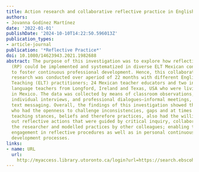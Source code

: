 ```yaml
---
title: Action research and collaborative reflective practice in English language teaching.
authors:
- Jovanna Godínez Martínez
date: '2022-01-01'
publishDate: '2024-10-10T14:22:50.596013Z'
publication_types:
- article-journal
publication: '*Reflective Practice*'
doi: 10.1080/14623943.2021.1982688
abstract: The purpose of this investigation was to explore how reflective practice
  (RP) could be implemented and systematized in diverse ELT Mexican contexts in order
  to foster continuous professional development. Hence, this collaborative action
  research was conducted over aperiod of 22 months with different English Language
  Teaching (ELT) practitioners; 24 Mexican teacher educators and two in-serviceEnglish
  language teachers from Longford, Ireland and Texas, USA who were living and working
  in Mexico. The data was collected by means of classroom observations, feedback sessions,
  individual interviews, and professional dialogues–informal meetings, self-reporting,and
  text messaging. Overall, the findings of this investigation showed that teachers,
  who had the openness to challenge inconsistencies, gaps and at times fears in their
  teaching stances, beliefs and therefore practices, also had the willingness to carry
  out reflective actions that were guided by critical inquiry, collaboration with
  the researcher and modelled practices by other colleagues; enabling teacher effective
  engagement in reflective procedures as well as in personal continuous professional
  development processes.
links:
- name: URL
  url: 
    http://myaccess.library.utoronto.ca/login?url=https://search.ebscohost.com/login.aspx?direct=true&db=cin20&AN=153686449&site=ehost-live
---
```

